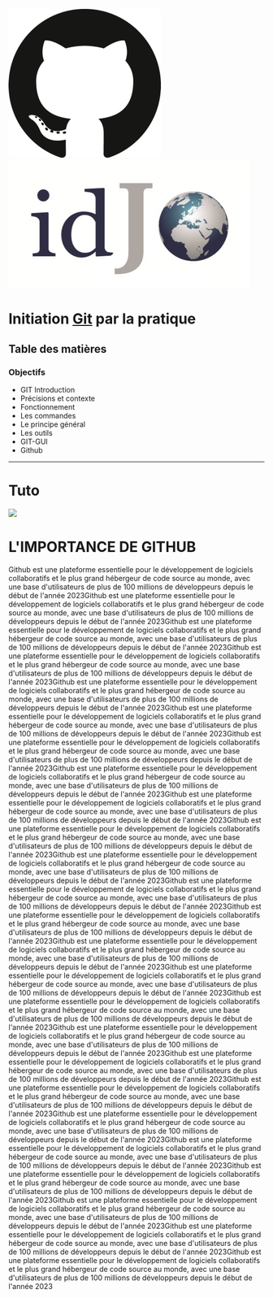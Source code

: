 ![logo git](imgs/git.png)
![logo git](imgs/idjo.jpg)
# Initiation [Git](https://github.com/) par la pratique 

## Table des matières 
### Objectifs 
* GIT Introduction 
* Précisions et contexte
* Fonctionnement 
* Les commandes
* Le principe général
* Les outils 
* GIT-GUI 
* Github
---
# Tuto

[![](https://markdown-videos-api.jorgenkh.no/youtube/dQw4w9WgXcQ)](https://youtu.be/dQw4w9WgXcQ)

# L'IMPORTANCE DE GITHUB

Github est une plateforme essentielle pour le développement de logiciels collaboratifs et le plus grand hébergeur de code source au monde, avec une base d'utilisateurs de plus de 100 millions de développeurs depuis le début de l'année 2023Github est une plateforme essentielle pour le développement de logiciels collaboratifs et le plus grand hébergeur de code source au monde, avec une base d'utilisateurs de plus de 100 millions de développeurs depuis le début de l'année 2023Github est une plateforme essentielle pour le développement de logiciels collaboratifs et le plus grand hébergeur de code source au monde, avec une base d'utilisateurs de plus de 100 millions de développeurs depuis le début de l'année 2023Github est une plateforme essentielle pour le développement de logiciels collaboratifs et le plus grand hébergeur de code source au monde, avec une base d'utilisateurs de plus de 100 millions de développeurs depuis le début de l'année 2023Github est une plateforme essentielle pour le développement de logiciels collaboratifs et le plus grand hébergeur de code source au monde, avec une base d'utilisateurs de plus de 100 millions de développeurs depuis le début de l'année 2023Github est une plateforme essentielle pour le développement de logiciels collaboratifs et le plus grand hébergeur de code source au monde, avec une base d'utilisateurs de plus de 100 millions de développeurs depuis le début de l'année 2023Github est une plateforme essentielle pour le développement de logiciels collaboratifs et le plus grand hébergeur de code source au monde, avec une base d'utilisateurs de plus de 100 millions de développeurs depuis le début de l'année 2023Github est une plateforme essentielle pour le développement de logiciels collaboratifs et le plus grand hébergeur de code source au monde, avec une base d'utilisateurs de plus de 100 millions de développeurs depuis le début de l'année 2023Github est une plateforme essentielle pour le développement de logiciels collaboratifs et le plus grand hébergeur de code source au monde, avec une base d'utilisateurs de plus de 100 millions de développeurs depuis le début de l'année 2023Github est une plateforme essentielle pour le développement de logiciels collaboratifs et le plus grand hébergeur de code source au monde, avec une base d'utilisateurs de plus de 100 millions de développeurs depuis le début de l'année 2023Github est une plateforme essentielle pour le développement de logiciels collaboratifs et le plus grand hébergeur de code source au monde, avec une base d'utilisateurs de plus de 100 millions de développeurs depuis le début de l'année 2023Github est une plateforme essentielle pour le développement de logiciels collaboratifs et le plus grand hébergeur de code source au monde, avec une base d'utilisateurs de plus de 100 millions de développeurs depuis le début de l'année 2023Github est une plateforme essentielle pour le développement de logiciels collaboratifs et le plus grand hébergeur de code source au monde, avec une base d'utilisateurs de plus de 100 millions de développeurs depuis le début de l'année 2023Github est une plateforme essentielle pour le développement de logiciels collaboratifs et le plus grand hébergeur de code source au monde, avec une base d'utilisateurs de plus de 100 millions de développeurs depuis le début de l'année 2023Github est une plateforme essentielle pour le développement de logiciels collaboratifs et le plus grand hébergeur de code source au monde, avec une base d'utilisateurs de plus de 100 millions de développeurs depuis le début de l'année 2023Github est une plateforme essentielle pour le développement de logiciels collaboratifs et le plus grand hébergeur de code source au monde, avec une base d'utilisateurs de plus de 100 millions de développeurs depuis le début de l'année 2023Github est une plateforme essentielle pour le développement de logiciels collaboratifs et le plus grand hébergeur de code source au monde, avec une base d'utilisateurs de plus de 100 millions de développeurs depuis le début de l'année 2023Github est une plateforme essentielle pour le développement de logiciels collaboratifs et le plus grand hébergeur de code source au monde, avec une base d'utilisateurs de plus de 100 millions de développeurs depuis le début de l'année 2023Github est une plateforme essentielle pour le développement de logiciels collaboratifs et le plus grand hébergeur de code source au monde, avec une base d'utilisateurs de plus de 100 millions de développeurs depuis le début de l'année 2023Github est une plateforme essentielle pour le développement de logiciels collaboratifs et le plus grand hébergeur de code source au monde, avec une base d'utilisateurs de plus de 100 millions de développeurs depuis le début de l'année 2023Github est une plateforme essentielle pour le développement de logiciels collaboratifs et le plus grand hébergeur de code source au monde, avec une base d'utilisateurs de plus de 100 millions de développeurs depuis le début de l'année 2023Github est une plateforme essentielle pour le développement de logiciels collaboratifs et le plus grand hébergeur de code source au monde, avec une base d'utilisateurs de plus de 100 millions de développeurs depuis le début de l'année 2023Github est une plateforme essentielle pour le développement de logiciels collaboratifs et le plus grand hébergeur de code source au monde, avec une base d'utilisateurs de plus de 100 millions de développeurs depuis le début de l'année 2023Github est une plateforme essentielle pour le développement de logiciels collaboratifs et le plus grand hébergeur de code source au monde, avec une base d'utilisateurs de plus de 100 millions de développeurs depuis le début de l'année 2023Github est une plateforme essentielle pour le développement de logiciels collaboratifs et le plus grand hébergeur de code source au monde, avec une base d'utilisateurs de plus de 100 millions de développeurs depuis le début de l'année 2023
